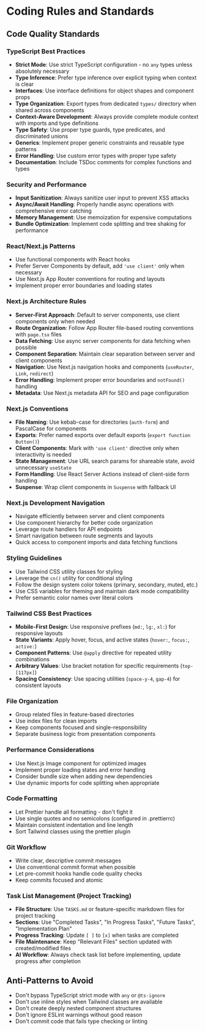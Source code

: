 # Coding Rules and Standards

## Code Quality Standards

### TypeScript Best Practices
- **Strict Mode**: Use strict TypeScript configuration - no `any` types unless absolutely necessary
- **Type Inference**: Prefer type inference over explicit typing when context is clear
- **Interfaces**: Use interface definitions for object shapes and component props
- **Type Organization**: Export types from dedicated `types/` directory when shared across components
- **Context-Aware Development**: Always provide complete module context with imports and type definitions
- **Type Safety**: Use proper type guards, type predicates, and discriminated unions
- **Generics**: Implement proper generic constraints and reusable type patterns
- **Error Handling**: Use custom error types with proper type safety
- **Documentation**: Include TSDoc comments for complex functions and types

### Security and Performance
- **Input Sanitization**: Always sanitize user input to prevent XSS attacks
- **Async/Await Handling**: Properly handle async operations with comprehensive error catching
- **Memory Management**: Use memoization for expensive computations
- **Bundle Optimization**: Implement code splitting and tree shaking for performance

### React/Next.js Patterns
- Use functional components with React hooks
- Prefer Server Components by default, add `'use client'` only when necessary
- Use Next.js App Router conventions for routing and layouts
- Implement proper error boundaries and loading states

### Next.js Architecture Rules
- **Server-First Approach**: Default to server components, use client components only when needed
- **Route Organization**: Follow App Router file-based routing conventions with `page.tsx` files
- **Data Fetching**: Use async server components for data fetching when possible
- **Component Separation**: Maintain clear separation between server and client components
- **Navigation**: Use Next.js navigation hooks and components (`useRouter`, `Link`, `redirect`)
- **Error Handling**: Implement proper error boundaries and `notFound()` handling
- **Metadata**: Use Next.js metadata API for SEO and page configuration

### Next.js Conventions
- **File Naming**: Use kebab-case for directories (`auth-form`) and PascalCase for components
- **Exports**: Prefer named exports over default exports (`export function Button()`)
- **Client Components**: Mark with `'use client'` directive only when interactivity is needed
- **State Management**: Use URL search params for shareable state, avoid unnecessary `useState`
- **Form Handling**: Use React Server Actions instead of client-side form handling
- **Suspense**: Wrap client components in `Suspense` with fallback UI

### Next.js Development Navigation
- Navigate efficiently between server and client components
- Use component hierarchy for better code organization
- Leverage route handlers for API endpoints
- Smart navigation between route segments and layouts
- Quick access to component imports and data fetching functions

### Styling Guidelines
- Use Tailwind CSS utility classes for styling
- Leverage the `cn()` utility for conditional styling
- Follow the design system color tokens (primary, secondary, muted, etc.)
- Use CSS variables for theming and maintain dark mode compatibility
- Prefer semantic color names over literal colors

### Tailwind CSS Best Practices
- **Mobile-First Design**: Use responsive prefixes (`md:`, `lg:`, `xl:`) for responsive layouts
- **State Variants**: Apply hover, focus, and active states (`hover:`, `focus:`, `active:`)
- **Component Patterns**: Use `@apply` directive for repeated utility combinations
- **Arbitrary Values**: Use bracket notation for specific requirements (`top-[117px]`)
- **Spacing Consistency**: Use spacing utilities (`space-y-4`, `gap-4`) for consistent layouts

### File Organization
- Group related files in feature-based directories
- Use index files for clean imports
- Keep components focused and single-responsibility
- Separate business logic from presentation components

### Performance Considerations
- Use Next.js Image component for optimized images
- Implement proper loading states and error handling
- Consider bundle size when adding new dependencies
- Use dynamic imports for code splitting when appropriate

### Code Formatting
- Let Prettier handle all formatting - don't fight it
- Use single quotes and no semicolons (configured in .prettierrc)
- Maintain consistent indentation and line length
- Sort Tailwind classes using the prettier plugin

### Git Workflow
- Write clear, descriptive commit messages
- Use conventional commit format when possible
- Let pre-commit hooks handle code quality checks
- Keep commits focused and atomic

### Task List Management (Project Tracking)
- **File Structure**: Use `TASKS.md` or feature-specific markdown files for project tracking
- **Sections**: Use "Completed Tasks", "In Progress Tasks", "Future Tasks", "Implementation Plan"
- **Progress Tracking**: Update `[ ]` to `[x]` when tasks are completed
- **File Maintenance**: Keep "Relevant Files" section updated with created/modified files
- **AI Workflow**: Always check task list before implementing, update progress after completion

## Anti-Patterns to Avoid
- Don't bypass TypeScript strict mode with `any` or `@ts-ignore`
- Don't use inline styles when Tailwind classes are available
- Don't create deeply nested component structures
- Don't ignore ESLint warnings without good reason
- Don't commit code that fails type checking or linting